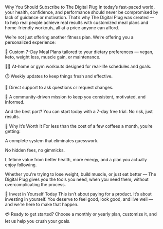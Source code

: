 Why You Should Subscribe to The Digital Plug
In today’s fast-paced world, your health, confidence, and performance should never be compromised by lack of guidance or motivation. That’s why The Digital Plug was created — to help real people achieve real results with customized meal plans and home-friendly workouts, all at a price anyone can afford.

We’re not just offering another fitness plan. We’re offering you a personalized experience:

🥗 Custom 7-Day Meal Plans tailored to your dietary preferences — vegan, keto, weight loss, muscle gain, or maintenance.

🏋️‍♂️ At-home or gym workouts designed for real-life schedules and goals.

⏱️ Weekly updates to keep things fresh and effective.

💬 Direct support to ask questions or request changes.

🚀 A community-driven mission to keep you consistent, motivated, and informed.

And the best part? You can start today with a 7-day free trial. No risk, just results.

💸 Why It’s Worth It
For less than the cost of a few coffees a month, you’re getting:

A complete system that eliminates guesswork.

No hidden fees, no gimmicks.

Lifetime value from better health, more energy, and a plan you actually enjoy following.

Whether you're trying to lose weight, build muscle, or just eat better — The Digital Plug gives you the tools you need, when you need them, without overcomplicating the process.

🔐 Invest in Yourself Today
This isn’t about paying for a product. It’s about investing in yourself. You deserve to feel good, look good, and live well — and we’re here to make that happen.

💳 Ready to get started?
Choose a monthly or yearly plan, customize it, and let us help you crush your goals.
